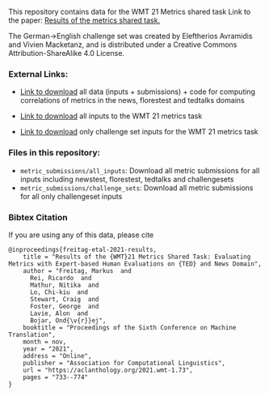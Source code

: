 
This repository contains data for the WMT 21 Metrics shared task
Link to the paper: [Results of the metrics shared task.](https://aclanthology.org/2021.wmt-1.73/)
 
The German->English challenge set was created by Eleftherios Avramidis and Vivien Macketanz, and is distributed under a Creative Commons Attribution-ShareAlike 4.0 License. 


### External Links:

- [Link to download](https://github.com/google-research/mt-metrics-eval) all data (inputs + submissions) + code for computing correlations of metrics in the news, florestest and  tedtalks domains 

- [Link to download](https://drive.google.com/drive/folders/1TNIeXirfNMa6WV7LlS3Z51UxNNCgGcmS?usp=sharing) all inputs to the WMT 21 metrics task 
 
- [Link to download](https://drive.google.com/drive/folders/1TNIeXirfNMa6WV7LlS3Z51UxNNCgGcmS?usp=sharing) only challenge set inputs for the WMT 21 metrics task


### Files in this repository:
- `metric_submissions/all_inputs`: Download all metric submissions for all inputs including newstest, florestest, tedtalks and challengesets
- `metric_submissions/challenge_sets`: Download all metric submissions for all only challengeset inputs   


### Bibtex Citation
If you are using any of this data, please cite

    @inproceedings{freitag-etal-2021-results,
        title = "Results of the {WMT}21 Metrics Shared Task: Evaluating Metrics with Expert-based Human Evaluations on {TED} and News Domain",
        author = "Freitag, Markus  and
          Rei, Ricardo  and
          Mathur, Nitika  and
          Lo, Chi-kiu  and
          Stewart, Craig  and
          Foster, George  and
          Lavie, Alon  and
          Bojar, Ond{\v{r}}ej",
        booktitle = "Proceedings of the Sixth Conference on Machine Translation",
        month = nov,
        year = "2021",
        address = "Online",
        publisher = "Association for Computational Linguistics",
        url = "https://aclanthology.org/2021.wmt-1.73",
        pages = "733--774"
    }


